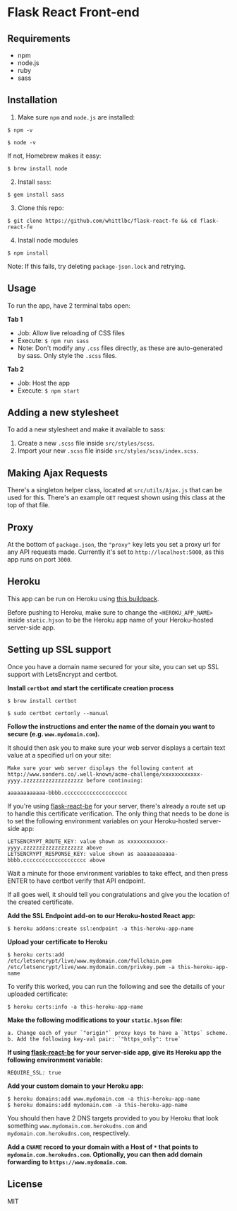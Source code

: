 # Flask React Front-end

## Requirements

* npm
* node.js
* ruby
* sass

## Installation

1. Make sure `npm` and `node.js` are installed:

```
$ npm -v
```
```
$ node -v
```

If not, Homebrew makes it easy:  

```
$ brew install node 
```

2. Install `sass`:

````
$ gem install sass
````

3. Clone this repo:

```
$ git clone https://github.com/whittlbc/flask-react-fe && cd flask-react-fe
```

4. Install node modules

```
$ npm install
```

Note: If this fails, try deleting `package-json.lock` and retrying.

## Usage

To run the app, have 2 terminal tabs open:

**Tab 1**<br>

- Job:  Allow live reloading of CSS files<br>
- Execute:  `$ npm run sass`<br>
- Note:  Don't modify any `.css` files directly, as these are auto-generated by sass. Only style the `.scss` files.<br>

**Tab 2**<br>

- Job:  Host the app<br>
- Execute:  `$ npm start`<br>

## Adding a new stylesheet

To add a new stylesheet and make it available to sass:<br>

1. Create a new `.scss` file inside `src/styles/scss`.
2. Import your new `.scss` file inside `src/styles/scss/index.scss`.
    
## Making Ajax Requests

There's a singleton helper class, located at `src/utils/Ajax.js` that can be used for this. There's an example `GET` request shown using this class at the top of that file.

## Proxy

At the bottom of `package.json`, the `"proxy"` key lets you set a proxy url for any API requests made. Currently it's set to `http://localhost:5000`, as this app runs on port `3000`. 

## Heroku

This app can be run on Heroku using [this buildpack](https://github.com/heroku/heroku-buildpack-static).

Before pushing to Heroku, make sure to change the `<HEROKU_APP_NAME>` inside `static.hjson` to be the Heroku app name of your Heroku-hosted server-side app.

## Setting up SSL support

Once you have a domain name secured for your site, you can set up SSL support with LetsEncrypt and certbot.

**Install `certbot` and start the certificate creation process**

```
$ brew install certbot
```

```
$ sudo certbot certonly --manual
```

**Follow the instructions and enter the name of the domain you want to secure (e.g. `www.mydomain.com`).**

It should then ask you to make sure your web server displays a certain text value at a specified url on your site:

```
Make sure your web server displays the following content at
http://www.sonders.co/.well-known/acme-challenge/xxxxxxxxxxxx-yyyy.zzzzzzzzzzzzzzzzzzz before continuing:

aaaaaaaaaaaa-bbbb.cccccccccccccccccccc
```

If you're using [flask-react-be](https://github.com/whittlbc/flask-react-be) for your server, there's already a route set up to handle this certificate verification. The only thing that needs to be done is to set the following environment variables on your Heroku-hosted server-side app:

```
LETSENCRYPT_ROUTE_KEY: value shown as xxxxxxxxxxxx-yyyy.zzzzzzzzzzzzzzzzzzz above
LETSENCRYPT_RESPONSE_KEY: value shown as aaaaaaaaaaaa-bbbb.cccccccccccccccccccc above
```  

Wait a minute for those environment variables to take effect, and then press ENTER to have certbot verify that API endpoint.

If all goes well, it should tell you congratulations and give you the location of the created certificate.

**Add the SSL Endpoint add-on to our Heroku-hosted React app:**

```
$ heroku addons:create ssl:endpoint -a this-heroku-app-name
```

**Upload your certificate to Heroku**

```
$ heroku certs:add /etc/letsencrypt/live/www.mydomain.com/fullchain.pem /etc/letsencrypt/live/www.mydomain.com/privkey.pem -a this-heroku-app-name
```

To verify this worked, you can run the following and see the details of your uploaded certificate:

```
$ heroku certs:info -a this-heroku-app-name
```

**Make the following modifications to your `static.hjson` file:**

    a. Change each of your `"origin"` proxy keys to have a `https` scheme.
    b. Add the following key-val pair: `"https_only": true`
    
**If using [flask-react-be](https://github.com/whittlbc/flask-react-be) for your server-side app, give its Heroku app the following environment variable:**

```
REQUIRE_SSL: true
```

**Add your custom domain to your Heroku app:**

```
$ heroku domains:add www.mydomain.com -a this-heroku-app-name
$ heroku domains:add mydomain.com -a this-heroku-app-name
```

You should then have 2 DNS targets provided to you by Heroku that look something `www.mydomain.com.herokudns.com` and `mydomain.com.herokudns.com`, respectively.

**Add a `CNAME` record to your domain with a Host of `*` that points to `mydomain.com.herokudns.com`. Optionally, you can then add domain forwarding to `https://www.mydomain.com`.**

## License

MIT
